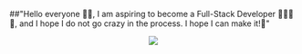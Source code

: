 ##"Hello everyone 👋🏻, I am aspiring to become a Full-Stack Developer 👨🏻‍💻😬, and I hope I do not go crazy in the process. I hope I can make it!🥹"

<div align="center">
  <img src="https://media.giphy.com/media/v1.Y2lkPTc5MGI3NjExbDF3NTZjODd1cmhkNXp5NmN0ZW54cW5oYm9neTlxNjR4a3NmeWhxbiZlcD12MV9pbnRlcm5hbF9naWZfYnlfaWQmY3Q9Zw/ZVik7pBtu9dNS/giphy.gif">
</div>



<!--
**flavio-franceschetti/flavio-franceschetti** is a ✨ _special_ ✨ repository because its `README.md` (this file) appears on your GitHub profile.

Here are some ideas to get you started:

- 🔭 I’m currently working on ...
- 🌱 I’m currently learning ...
- 👯 I’m looking to collaborate on ...
- 🤔 I’m looking for help with ...
- 💬 Ask me about ...
- 📫 How to reach me: ...
- 😄 Pronouns: ...
- ⚡ Fun fact: ...
-->
